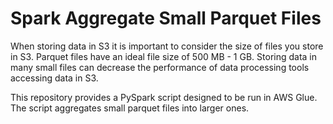 # Spark Aggregate Small Parquet Files

When storing data in S3 it is important to consider the size of files you store in S3. Parquet files have an ideal file size of 500 MB - 1 GB. Storing data in many small files can decrease the performance of data processing tools accessing data in S3. 

This repository provides a PySpark script designed to be run in AWS Glue. The script aggregates small parquet files into larger ones. 

